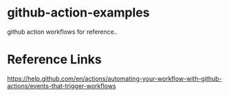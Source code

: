 # github-action-examples
github action workflows for reference..


# Reference Links
https://help.github.com/en/actions/automating-your-workflow-with-github-actions/events-that-trigger-workflows

